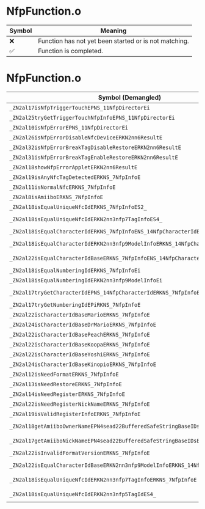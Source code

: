 # NfpFunction.o
| Symbol | Meaning 
| ------------- | ------------- 
| :x: | Function has not yet been started or is not matching. 
| :white_check_mark: | Function is completed. 


# NfpFunction.o
| Symbol (Demangled) | Symbol (Mangled) | Decompiled? |
| ------------- |  ------------- | ------------- |
| `_ZN2al17isNfpTriggerTouchEPNS_11NfpDirectorEi` | `al::isNfpTriggerTouch(al::NfpDirector *,int)` | :white_check_mark: |
| `_ZN2al25tryGetTriggerTouchNfpInfoEPNS_11NfpDirectorEi` | `al::tryGetTriggerTouchNfpInfo(al::NfpDirector *,int)` | :white_check_mark: |
| `_ZN2al10isNfpErrorEPNS_11NfpDirectorEi` | `al::isNfpError(al::NfpDirector *,int)` | :white_check_mark: |
| `_ZN2al26isNfpErrorDisableNfcDeviceERKN2nn6ResultE` | `al::isNfpErrorDisableNfcDevice(nn::Result const&)` | :white_check_mark: |
| `_ZN2al32isNfpErrorBreakTagDisableRestoreERKN2nn6ResultE` | `al::isNfpErrorBreakTagDisableRestore(nn::Result const&)` | :white_check_mark: |
| `_ZN2al31isNfpErrorBreakTagEnableRestoreERKN2nn6ResultE` | `al::isNfpErrorBreakTagEnableRestore(nn::Result const&)` | :white_check_mark: |
| `_ZN2al18showNfpErrorAppletERKN2nn6ResultE` | `al::showNfpErrorApplet(nn::Result const&)` | :white_check_mark: |
| `_ZN2al19isAnyNfcTagDetectedERKNS_7NfpInfoE` | `al::isAnyNfcTagDetected(al::NfpInfo const&)` | :white_check_mark: |
| `_ZN2al11isNormalNfcERKNS_7NfpInfoE` | `al::isNormalNfc(al::NfpInfo const&)` | :white_check_mark: |
| `_ZN2al8isAmiiboERKNS_7NfpInfoE` | `al::isAmiibo(al::NfpInfo const&)` | :white_check_mark: |
| `_ZN2al18isEqualUniqueNfcIdERKNS_7NfpInfoES2_` | `al::isEqualUniqueNfcId(al::NfpInfo const&,al::NfpInfo const&)` | :white_check_mark: |
| `_ZN2al18isEqualUniqueNfcIdERKN2nn3nfp7TagInfoES4_` | `al::isEqualUniqueNfcId(nn::nfp::TagInfo const&,nn::nfp::TagInfo const&)` | :white_check_mark: |
| `_ZN2al18isEqualCharacterIdERKNS_7NfpInfoENS_14NfpCharacterIdE` | `al::isEqualCharacterId(al::NfpInfo const&,al::NfpCharacterId)` | :white_check_mark: |
| `_ZN2al18isEqualCharacterIdERKN2nn3nfp9ModelInfoERKNS_14NfpCharacterIdE` | `al::isEqualCharacterId(nn::nfp::ModelInfo const&,al::NfpCharacterId const&)` | :white_check_mark: |
| `_ZN2al22isEqualCharacterIdBaseERKNS_7NfpInfoENS_14NfpCharacterIdE` | `al::isEqualCharacterIdBase(al::NfpInfo const&,al::NfpCharacterId)` | :white_check_mark: |
| `_ZN2al18isEqualNumberingIdERKNS_7NfpInfoEi` | `al::isEqualNumberingId(al::NfpInfo const&,int)` | :white_check_mark: |
| `_ZN2al18isEqualNumberingIdERKN2nn3nfp9ModelInfoEi` | `al::isEqualNumberingId(nn::nfp::ModelInfo const&,int)` | :white_check_mark: |
| `_ZN2al17tryGetCharacterIdEPNS_14NfpCharacterIdERKNS_7NfpInfoE` | `al::tryGetCharacterId(al::NfpCharacterId *,al::NfpInfo const&)` | :white_check_mark: |
| `_ZN2al17tryGetNumberingIdEPiRKNS_7NfpInfoE` | `al::tryGetNumberingId(int *,al::NfpInfo const&)` | :white_check_mark: |
| `_ZN2al22isCharacterIdBaseMarioERKNS_7NfpInfoE` | `al::isCharacterIdBaseMario(al::NfpInfo const&)` | :white_check_mark: |
| `_ZN2al24isCharacterIdBaseDrMarioERKNS_7NfpInfoE` | `al::isCharacterIdBaseDrMario(al::NfpInfo const&)` | :white_check_mark: |
| `_ZN2al22isCharacterIdBasePeachERKNS_7NfpInfoE` | `al::isCharacterIdBasePeach(al::NfpInfo const&)` | :white_check_mark: |
| `_ZN2al22isCharacterIdBaseKoopaERKNS_7NfpInfoE` | `al::isCharacterIdBaseKoopa(al::NfpInfo const&)` | :white_check_mark: |
| `_ZN2al22isCharacterIdBaseYoshiERKNS_7NfpInfoE` | `al::isCharacterIdBaseYoshi(al::NfpInfo const&)` | :white_check_mark: |
| `_ZN2al24isCharacterIdBaseKinopioERKNS_7NfpInfoE` | `al::isCharacterIdBaseKinopio(al::NfpInfo const&)` | :white_check_mark: |
| `_ZN2al12isNeedFormatERKNS_7NfpInfoE` | `al::isNeedFormat(al::NfpInfo const&)` | :white_check_mark: |
| `_ZN2al13isNeedRestoreERKNS_7NfpInfoE` | `al::isNeedRestore(al::NfpInfo const&)` | :white_check_mark: |
| `_ZN2al14isNeedRegisterERKNS_7NfpInfoE` | `al::isNeedRegister(al::NfpInfo const&)` | :white_check_mark: |
| `_ZN2al22isNeedRegisterNickNameERKNS_7NfpInfoE` | `al::isNeedRegisterNickName(al::NfpInfo const&)` | :white_check_mark: |
| `_ZN2al19isValidRegisterInfoERKNS_7NfpInfoE` | `al::isValidRegisterInfo(al::NfpInfo const&)` | :white_check_mark: |
| `_ZN2al18getAmiiboOwnerNameEPN4sead22BufferedSafeStringBaseIDsEERKNS_7NfpInfoE` | `al::getAmiiboOwnerName(sead::BufferedSafeStringBase<char16_t> *,al::NfpInfo const&)` | :white_check_mark: |
| `_ZN2al17getAmiiboNickNameEPN4sead22BufferedSafeStringBaseIDsEERKNS_7NfpInfoE` | `al::getAmiiboNickName(sead::BufferedSafeStringBase<char16_t> *,al::NfpInfo const&)` | :white_check_mark: |
| `_ZN2al22isInvalidFormatVersionERKNS_7NfpInfoE` | `al::isInvalidFormatVersion(al::NfpInfo const&)` | :white_check_mark: |
| `_ZN2al22isEqualCharacterIdBaseERKN2nn3nfp9ModelInfoERKNS_14NfpCharacterIdE` | `al::isEqualCharacterIdBase(nn::nfp::ModelInfo const&,al::NfpCharacterId const&)` | :white_check_mark: |
| `_ZN2al18isEqualUniqueNfcIdERKN2nn3nfp7TagInfoERKNS_7NfpInfoE` | `al::isEqualUniqueNfcId(nn::nfp::TagInfo const&,al::NfpInfo const&)` | :white_check_mark: |
| `_ZN2al18isEqualUniqueNfcIdERKN2nn3nfp5TagIdES4_` | `al::isEqualUniqueNfcId(nn::nfp::TagId const&,nn::nfp::TagId const&)` | :white_check_mark: |
